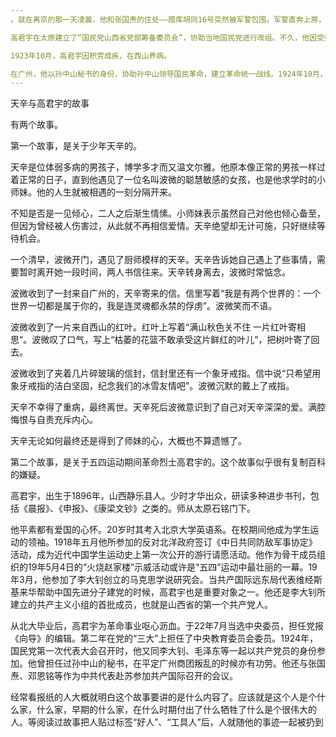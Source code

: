```yaml
---
。就在离京的那一天凌晨，他和张国焘的住处——腊库胡同16号突然被军警包围。军警直奔上房，逮捕了正在睡觉的张国焘。高君宇住在厨房边的一间厢房，他急中生智，在脸上抹了煤灰，提起一只菜篮子，扮成厨师出门采购的模样，摆脱了军警的搜捕。晚上风雨大作，高君宇化了装，冒着危险赶到南城的师大附中宿舍，向他时刻惦念的石评梅告别，登上了西去太原的火车。

高君宇在太原建立了“国民党山西省党部筹备委员会”，协助当地国民党进行改组。不久，他因受到军阀阎锡山的通缉，秘密取道上海转赴广州。在轮船上，他给石评梅写信，深情地表示：“我是有两个世界的：一个世界一切都是属于你的，我是连灵魂都永禁的俘虏；在另一个世界里，我是不属于你，更不属于我自己，我只是历史使命的走卒。”

1923年10月，高君宇因积劳成疾，在西山养病。

在广州，他以孙中山秘书的身份，协助孙中山领导国民革命，建立革命统一战线。1924年10月，他协助孙中山组织工团、学团，平定了商团叛乱。在作战中，高君宇大难不死——子弹打穿了他乘坐的汽车玻璃，还好只是伤了手，并无大碍。
---
```


天辛与高君宇的故事

有两个故事。

第一个故事，是关于少年天辛的。

天辛是位体弱多病的男孩子，博学多才而又温文尔雅。他原本像正常的男孩一样过着正常的日子，直到他遇见了一位名叫波微的聪慧敏感的女孩，也是他求学时的小师妹。他的人生就被相遇的一刻分隔开来。

不知是否是一见倾心，二人之后渐生情愫。小师妹表示虽然自己对他也倾心备至，但因为曾经被人伤害过，从此就不再相信爱情。天辛绝望却无计可施，只好继续等待机会。

一个清早，波微开门，遇见了厨师模样的天辛。天辛告诉她自己遇上了些事情，需要暂时离开她一段时间，两人书信往来。天辛转身离去，波微时常惦念。

波微收到了一封来自广州的，天辛寄来的信。信里写着“我是有两个世界的：一个世界一切都是属于你的，我是连灵魂都永禁的俘虏”。波微笑而不语。

波微收到了一片来自西山的红叶。红叶上写着“满山秋色关不住 一片红叶寄相思“。波微叹了口气，写上“枯萎的花篮不敢承受这片鲜红的叶儿”，把树叶寄了回去。

波微收到了夹着几片碎玻璃的信封，信封里还有一个象牙戒指。信中说“只希望用象牙戒指的洁白坚固，纪念我们的冰雪友情吧”。波微沉默的戴上了戒指。

天辛不幸得了重病，最终离世。天辛死后波微意识到了自己对天辛深深的爱。满腔悔恨与自责充斥内心。

天辛无论如何最终还是得到了师妹的心，大概也不算遗憾了。

第二个故事，是关于五四运动期间革命烈士高君宇的。这个故事似乎很有复制百科的嫌疑。

高君宇，出生于1896年，山西静乐县人。少时才华出众，研读多种进步书刊，包括《晨报》、《申报》、《康梁文钞》之类的。师从太原石铭门下。

他平素都有爱国的心怀。20岁时其考入北京大学英语系。在校期间他成为学生运动的领袖。1918年五月他所参加的反对北洋政府签订《中日共同防敌军事协定》活动，成为近代中国学生运动史上第一次公开的游行请愿活动。他作为骨干成员组织的19年5月4日的“火烧赵家楼”示威活动或许是“五四”运动中最壮丽的一幕。19年3月，他参加了李大钊创立的马克思学说研究会。当共产国际远东局代表维经斯基来华帮助中国先进分子建党的时候，高君宇也是重要对象之一。他还是李大钊所建立的共产主义小组的首批成员，也就是山西省的第一个共产党人。

从北大毕业后，高君宇为革命事业呕心沥血。于22年7月当选中央委员，担任党报《向导》的编辑。第二年在党的“三大”上担任了中央教育委员会委员。1924年，国民党第一次代表大会召开时，他又同李大钊、毛泽东等一起以共产党员的身份参加。他曾担任过孙中山的秘书，在平定广州商团叛乱的时候亦有功劳。他还与张国焘、邓恩铭等作为中共代表赴苏参加共产国际召开的会议。

经常看报纸的人大概就明白这个故事要讲的是什么内容了。应该就是这个人是个什么家，什么家，早期的什么家，在什么时期付出了什么牺牲了什么是个很伟大的人。等阅读过故事把人贴过标签“好人”、“工具人”后，人就随他的事迹一起被扔到